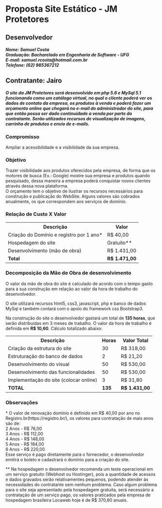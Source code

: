 <h1>Proposta Site Estático - JM Protetores</h1>

<h2>Desenvolvedor</h2>
<h5>Nome: Samuel Costa<br />
Graduação: Bacharelado em Engenharia de Software - UFG<br />
E-mail: samuel.rcosta@hotmail.com.br<br />
Telefone: (62) 985367212
</h5>
<h2>Contratante: Jairo</h2>
<h5>O site da JM Protetores será desenvolvido em php 5.6 e MySql 5.1 funcionando como um catálogo virtual, no qual o cliente poderá ver os dados de contato da empresa, os produtos à venda e poderá fazer um orçamento online que chegará no e-mail do administrador do site, para que então possa ser dado continuidade a venda por parte do contratante. Serão utilizados recursos de visualização de imagens, carrinho de produtos e envio de e-mails.</h5>

<h3>Compromisso</h3>
<p>Ampliar a acessibilidade e a visibilidade da sua empresa.</p>
<h3>Objetivo</h3>
<p>Trazer visibilidade aos produtos oferecidos pela empresa, de forma que os motores de busca (Ex.: Google) mostre sua empresa e produtos quando pesquisado, dessa maneira a empresa poderá conquistar novos clientes através dessa nova plataforma.<br />
O orçamento tem o objetivo de ilustrar os recursos necessários para construção e publicação do WebSite. Alguns valores são cobrados anualmente, os que correspondem aos serviços de domínio.</p>

<h3>Relação de Custo X Valor</h3>
<table>
<tr>
    <th>
        Descrição
    </th>
    <th>
        Valor
    </th>
</tr>
<tr>
    <td>
        Criação do Domínio e registro por 1 ano*
    </td>
    <td>
        R$ 40,00
    </td>
</tr>
<tr>
    <td>
        Hospedagem do site
    </td>
    <td>
        Gratuito**
    </td>
</tr>
<tr>
    <td>
        Desenvolvimento (mão de obra)
    </td>
    <td>
        R$ 1.431,00
    </td>
</tr>
<tr>
    <td>
        <strong>Total</strong>
    </td>
    <td>
        <strong>R$ 1.471,00</strong>
    </td>
</tr>
</table>

<h3>Decomposição da Mão de Obra de desenvolvimento</h3>
<p>O valor da mão de obra do site é calculado de acordo com o tempo gasto para a sua construção em relação ao valor da hora de trabalho do desenvolvedor.</p>
<p>O site utilizará recursos html5, css3, javascript, php e banco de dados MySql e também contará com o apoio do framework css Bootstrap3.</p>
<p>Na construção do site o desenvolvedor gastará um total de <strong>135 horas</strong>, que serão distribuidas em 3 meses de trabalho. O valor da hora de trabalho é definida em <strong>R$ 10,60</strong>. Cálculo totalizado abaixo:</p>
<table>
    <tr>
        <th>Descrição</th>
        <th>Horas</th>
        <th>Valor Total</th>
    </tr>
    <tr>
        <td>Criação da estrutura do site</td><td>30</td><td>R$ 318,00</td>
    </tr>
    <tr>
        <td>Estruturação do banco de dados</td><td>2</td><td>R$ 21,20</td>
    </tr>
    <tr>
        <td>Desenvolvimento do visual</td><td>50</td><td>R$ 530,00</td>
    </tr>
    <tr>
        <td>Desenvolvimento das funcionalidades</td><td>50</td><td>R$ 530,00</td>
    </tr>
    <tr>
        <td>Implementação do site (colocar online)</td><td>3</td><td>R$ 31,80</td>
    </tr>
    <tr>
        <td><strong>TOTAL</strong></td><td><strong>135</strong></td><td><strong>R$ 1.431,00</strong></td>
    </tr>
</table>

<h3>Observações</h3>
<p>* O valor de renovação domínio é definido em R$ 40,00 por ano no Registro.br(https://registro.br/), os valores para contratação de mais anos são de:<br />
2 Anos - R$ 76,00<br />
3 Anos - R$ 112,00<br />
4 Anos - R$ 148,00<br />
5 Anos - R$ 184,00<br />
6 Anos - R$ 220,00<br />
Esse serviço é pago diretamente para o fornecedor, o desenvolvedor emitirá o boleto e cadastrará o domínio para a criação do site.</p>
<p>** Na hospedagem o desenvolvedor recomenda um teste operacional em um serviço gratuito (Webhost ou Hostinger), pois a quantidade de acessos e dados gravados serão relativamentes pequenos, podendo atender às necessidades do contratante sem nenhum problema. Caso algum problema para o site seja apresentado pela hospedagem gratuita, será necessário a contratação de um serviço pago, os valores praticados pela empresa de hospedagem brasileira Locaweb hoje é de R$ 370,80 anuais.</p>
